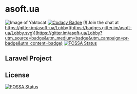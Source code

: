 # asoft.ua
![Image of Yaktocat](https://travis-ci.com/BohdanRyba/asoft.ua.svg?branch=develop)
[![Codacy Badge](https://api.codacy.com/project/badge/Grade/fe94e72d78a2473fa684158264955459)](https://app.codacy.com/app/BohdanRyba/asoft.ua?utm_source=github.com&utm_medium=referral&utm_content=BohdanRyba/asoft.ua&utm_campaign=Badge_Grade_Dashboard)
[![Join the chat at https://gitter.im/asoft-ua/Lobby](https://badges.gitter.im/asoft-ua/Lobby.svg)](https://gitter.im/asoft-ua/Lobby?utm_source=badge&utm_medium=badge&utm_campaign=pr-badge&utm_content=badge)
[![FOSSA Status](https://app.fossa.io/api/projects/git%2Bgithub.com%2FBohdanRyba%2Fasoft.ua.svg?type=shield)](https://app.fossa.io/projects/git%2Bgithub.com%2FBohdanRyba%2Fasoft.ua?ref=badge_shield)

## Laravel Project



## License
[![FOSSA Status](https://app.fossa.io/api/projects/git%2Bgithub.com%2FBohdanRyba%2Fasoft.ua.svg?type=large)](https://app.fossa.io/projects/git%2Bgithub.com%2FBohdanRyba%2Fasoft.ua?ref=badge_large)
